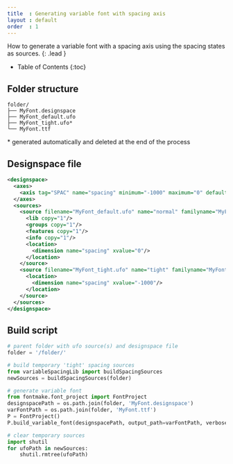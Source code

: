 ```yaml
---
title  : Generating variable font with spacing axis
layout : default
order  : 1
---
```


How to generate a variable font with a spacing axis using the spacing states as sources.
{: .lead }

* Table of Contents
{:toc}


Folder structure
----------------

```
folder/
├── MyFont.designspace
├── MyFont_default.ufo
├── MyFont_tight.ufo*
└── MyFont.ttf
```

\* generated automatically and deleted at the end of the process


Designspace file
----------------

```xml
<designspace>
  <axes>
    <axis tag="SPAC" name="spacing" minimum="-1000" maximum="0" default="0"/>
  </axes>
  <sources>
    <source filename="MyFont_default.ufo" name="normal" familyname="MyFont" stylename="normal">
      <lib copy="1"/>
      <groups copy="1"/>
      <features copy="1"/>
      <info copy="1"/>
      <location>
        <dimension name="spacing" xvalue="0"/>
      </location>
    </source>
    <source filename="MyFont_tight.ufo" name="tight" familyname="MyFont" stylename="tight">
      <location>
        <dimension name="spacing" xvalue="-1000"/>
      </location>
    </source>
  </sources>
</designspace>
```


Build script
------------

```python
# parent folder with ufo source(s) and designspace file
folder = '/folder/'

# build temporary 'tight' spacing sources
from variableSpacingLib import buildSpacingSources
newSources = buildSpacingSources(folder)

# generate variable font
from fontmake.font_project import FontProject
designspacePath = os.path.join(folder, 'MyFont.designspace')
varFontPath = os.path.join(folder, 'MyFont.ttf')
P = FontProject()
P.build_variable_font(designspacePath, output_path=varFontPath, verbose=True)

# clear temporary sources
import shutil
for ufoPath in newSources:
    shutil.rmtree(ufoPath)
```
